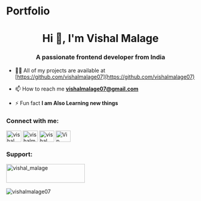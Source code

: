 # Portfolio
<h1 align="center">Hi 👋, I'm Vishal Malage</h1>
<h3 align="center">A passionate frontend developer from India</h3>

- 👨‍💻 All of my projects are available at [https://github.com/vishalmalage07](https://github.com/vishalmalage07)

- 📫 How to reach me **vishalmalage07@gmail.com**

- ⚡ Fun fact **I am Also Learning new things**

<h3 align="left">Connect with me:</h3>
<p align="left">
<a href="https://linkedin.com/in/vishal-malage" target="blank"><img align="center" src="https://raw.githubusercontent.com/rahuldkjain/github-profile-readme-generator/master/src/images/icons/Social/linked-in-alt.svg" alt="vishal malage" height="30" width="40" /></a>
<a href="https://kaggle.com/vishalmalage" target="blank"><img align="center" src="https://raw.githubusercontent.com/rahuldkjain/github-profile-readme-generator/master/src/images/icons/Social/kaggle.svg" alt="vishalmalage" height="30" width="40" /></a>
<a href="https://instagram.com/vishal__malage_07" target="blank"><img align="center" src="https://raw.githubusercontent.com/rahuldkjain/github-profile-readme-generator/master/src/images/icons/Social/instagram.svg" alt="vishal__malage_07" height="30" width="40" /></a>
<a href="https://www.youtube.com/@vippublisher" target="blank"><img align="center" src="https://raw.githubusercontent.com/rahuldkjain/github-profile-readme-generator/master/src/images/icons/Social/youtube.svg" alt="Vip publisher" height="30" width="40" /></a>
</p>



<h3 align="left">Support:</h3>
<p><a href="https://www.buymeacoffee.com/vishal_malage"> <img align="left" src="https://cdn.buymeacoffee.com/buttons/v2/default-yellow.png" height="50" width="210" alt="vishal_malage" /></a></p><br><br><br>

<p><img align="left" src="https://github-readme-stats.vercel.app/api/top-langs?username=vishalmalage07&show_icons=true&locale=en&layout=compact" alt="vishalmalage07" /></p>



